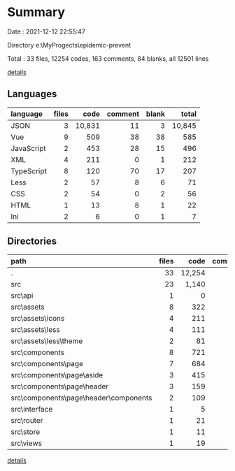 # Summary

Date : 2021-12-12 22:55:47

Directory e:\MyProgects\epidemic-prevent

Total : 33 files, 12254 codes, 163 comments, 84 blanks, all 12501 lines

[details](details.md)

## Languages

| language   | files |   code | comment | blank |  total |
| :--------- | ----: | -----: | ------: | ----: | -----: |
| JSON       |     3 | 10,831 |      11 |     3 | 10,845 |
| Vue        |     9 |    509 |      38 |    38 |    585 |
| JavaScript |     2 |    453 |      28 |    15 |    496 |
| XML        |     4 |    211 |       0 |     1 |    212 |
| TypeScript |     8 |    120 |      70 |    17 |    207 |
| Less       |     2 |     57 |       8 |     6 |     71 |
| CSS        |     2 |     54 |       0 |     2 |     56 |
| HTML       |     1 |     13 |       8 |     1 |     22 |
| Ini        |     2 |      6 |       0 |     1 |      7 |

## Directories

| path                                  | files |   code | comment | blank |  total |
| :------------------------------------ | ----: | -----: | ------: | ----: | -----: |
| .                                     |    33 | 12,254 |     163 |    84 | 12,501 |
| src                                   |    23 |  1,140 |      96 |    73 |  1,309 |
| src\api                               |     1 |      0 |       8 |     1 |      9 |
| src\assets                            |     8 |    322 |       8 |     9 |    339 |
| src\assets\icons                      |     4 |    211 |       0 |     1 |    212 |
| src\assets\less                       |     4 |    111 |       8 |     8 |    127 |
| src\assets\less\theme                 |     2 |     81 |       7 |     6 |     94 |
| src\components                        |     8 |    721 |      46 |    47 |    814 |
| src\components\page                   |     7 |    684 |      46 |    44 |    774 |
| src\components\page\aside             |     3 |    415 |      21 |    27 |    463 |
| src\components\page\header            |     3 |    159 |      15 |    10 |    184 |
| src\components\page\header\components |     2 |    109 |       9 |     7 |    125 |
| src\interface                         |     1 |      5 |       8 |     1 |     14 |
| src\router                            |     1 |     21 |       8 |     3 |     32 |
| src\store                             |     1 |     11 |       8 |     2 |     21 |
| src\views                             |     1 |     19 |       0 |     3 |     22 |

[details](details.md)

